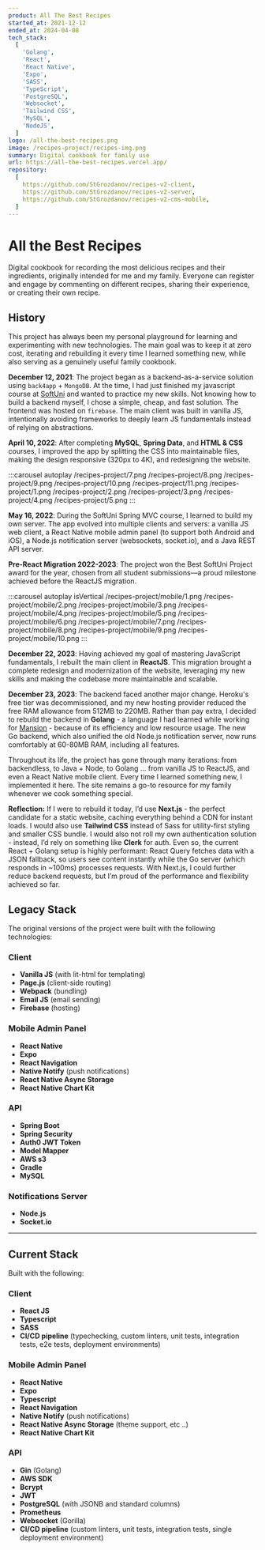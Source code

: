 ```yaml
---
product: All The Best Recipes
started_at: 2021-12-12
ended_at: 2024-04-08
tech_stack:
  [
    'Golang',
    'React',
    'React Native',
    'Expo',
    'SASS',
    'TypeScript',
    'PostgreSQL',
    'Websocket',
    'Tailwind CSS',
    'MySQL',
    'NodeJS',
  ]
logo: /all-the-best-recipes.png
image: /recipes-project/recipes-img.png
summary: Digital cookbook for family use
url: https://all-the-best-recipes.vercel.app/
repository:
  [
    https://github.com/StGrozdanov/recipes-v2-client,
    https://github.com/StGrozdanov/recipes-v2-server,
    https://github.com/StGrozdanov/recipes-v2-cms-mobile,
  ]
---
```


# All the Best Recipes

Digital cookbook for recording the most delicious recipes and their ingredients, originally intended for me and my family. Everyone can register and engage by commenting on different recipes, sharing their experience, or creating their own recipe.

## History

This project has always been my personal playground for learning and experimenting with new technologies. The main goal was to keep it at zero cost, iterating and rebuilding it every time I learned something new, while also serving as a genuinely useful family cookbook.

**December 12, 2021**: The project began as a backend-as-a-service solution using `back4app` + `MongoDB`. At the time, I had just finished my javascript course at [SoftUni](https://softuni.bg/) and wanted to practice my new skills. Not knowing how to build a backend myself, I chose a simple, cheap, and fast solution. The frontend was hosted on `firebase`. The main client was built in vanilla JS, intentionally avoiding frameworks to deeply learn JS fundamentals instead of relying on abstractions.

**April 10, 2022**: After completing **MySQL**, **Spring Data**, and **HTML & CSS** courses, I improved the app by splitting the CSS into maintainable files, making the design responsive (320px to 4K), and redesigning the website.

:::carousel autoplay
/recipes-project/7.png
/recipes-project/8.png
/recipes-project/9.png
/recipes-project/10.png
/recipes-project/11.png
/recipes-project/1.png
/recipes-project/2.png
/recipes-project/3.png
/recipes-project/4.png
/recipes-project/5.png
:::

**May 16, 2022**: During the SoftUni Spring MVC course, I learned to build my own server. The app evolved into multiple clients and servers: a vanilla JS web client, a React Native mobile admin panel (to support both Android and iOS), a Node.js notification server (websockets, socket.io), and a Java REST API server.

**Pre-React Migration 2022-2023**: The project won the Best SoftUni Project award for the year, chosen from all student submissions—a proud milestone achieved before the ReactJS migration.

:::carousel autoplay isVertical
/recipes-project/mobile/1.png
/recipes-project/mobile/2.png
/recipes-project/mobile/3.png
/recipes-project/mobile/4.png
/recipes-project/mobile/5.png
/recipes-project/mobile/6.png
/recipes-project/mobile/7.png
/recipes-project/mobile/8.png
/recipes-project/mobile/9.png
/recipes-project/mobile/10.png
:::

**December 22, 2023**: Having achieved my goal of mastering JavaScript fundamentals, I rebuilt the main client in **ReactJS**. This migration brought a complete redesign and modernization of the website, leveraging my new skills and making the codebase more maintainable and scalable.

**December 23, 2023**: The backend faced another major change. Heroku's free tier was decommissioned, and my new hosting provider reduced the free RAM allowance from 512MB to 220MB. Rather than pay extra, I decided to rebuild the backend in **Golang** - a language I had learned while working for [Mansion](/work/Mansion%20Casinos) - because of its efficiency and low resource usage. The new Go backend, which also unified the old Node.js notification server, now runs comfortably at 60-80MB RAM, including all features.

Throughout its life, the project has gone through many iterations: from backendless, to Java + Node, to Golang ... from vanilla JS to ReactJS, and even a React Native mobile client. Every time I learned something new, I implemented it here. The site remains a go-to resource for my family whenever we cook something special.

**Reflection:** If I were to rebuild it today, I’d use **Next.js** - the perfect candidate for a static website, caching everything behind a CDN for instant loads. I would also use **Tailwind CSS** instead of Sass for utility-first styling and smaller CSS bundle. I would also not roll my own authentication solution - instead, I’d rely on something like **Clerk** for auth. Even so, the current React + Golang setup is highly performant: React Query fetches data with a JSON fallback, so users see content instantly while the Go server (which responds in ~100ms) processes requests. With Next.js, I could further reduce backend requests, but I’m proud of the performance and flexibility achieved so far.

## Legacy Stack

The original versions of the project were built with the following technologies:

### Client

- **Vanilla JS** (with lit-html for templating)
- **Page.js** (client-side routing)
- **Webpack** (bundling)
- **Email JS** (email sending)
- **Firebase** (hosting)

### Mobile Admin Panel

- **React Native**
- **Expo**
- **React Navigation**
- **Native Notify** (push notifications)
- **React Native Async Storage**
- **React Native Chart Kit**

### API

- **Spring Boot**
- **Spring Security**
- **Auth0 JWT Token**
- **Model Mapper**
- **AWS s3**
- **Gradle**
- **MySQL**

### Notifications Server

- **Node.js**
- **Socket.io**

---

## Current Stack

Built with the following:

### Client

- **React JS**
- **Typescript**
- **SASS**
- **CI/CD pipeline** (typechecking, custom linters, unit tests, integration tests, e2e tests, deployment environments)

### Mobile Admin Panel

- **React Native**
- **Expo**
- **Typescript**
- **React Navigation**
- **Native Notify** (push notifications)
- **React Native Async Storage** (theme support, etc ..)
- **React Native Chart Kit**

### API

- **Gin** (Golang)
- **AWS SDK**
- **Bcrypt**
- **JWT**
- **PostgreSQL** (with JSONB and standard columns)
- **Prometheus**
- **Websocket** (Gorilla)
- **CI/CD pipeline** (custom linters, unit tests, integration tests, single deployment environment)
